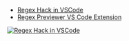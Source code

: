 * [Regex Hack in VSCode](https://www.youtube.com/shorts/scUvtg1B9I4?si=7qY5k27S9U3RVxIa)
* [Regex Previewer VS Code Extension](https://marketplace.visualstudio.com/items?itemName=chrmarti.regex)

[![Regex Hack in VSCode](https://img.youtube.com/vi/scUvtg1B9I4/0.jpg)](https://www.youtube.com/shorts/scUvtg1B9I4?si=7qY5k27S9U3RVxIa)
